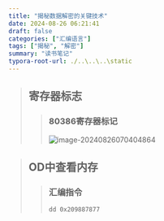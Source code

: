 ```yaml
---
title: "揭秘数据解密的关键技术"
date: 2024-08-26 06:21:41
draft: false
categories: ["汇编语言"]
tags: ["揭秘", "解密"]
summary: "读书笔记"
typora-root-url: ./..\..\..\static
---
```


> ## 寄存器标志
>
> >### 80386寄存器标记
> >
> >![image-20240826070404864](/images/image-20240826070404864.png)

> ## OD中查看内存
>
> > ### 汇编指令
> >
> > ```assembly
> > dd 0x209887877
> > ```
> >
> > 



